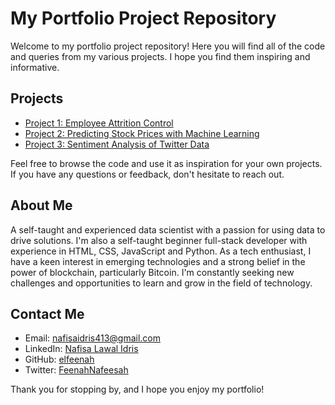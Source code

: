# My Portfolio Project Repository

Welcome to my portfolio project repository! Here you will find all of the code and queries from my various projects. I hope you find them inspiring and informative.

## Projects

- [Project 1: Employee Attrition Control](https://github.com/elfeenah/Employee-Attrition-Control/blob/main/README.md)
- [Project 2: Predicting Stock Prices with Machine Learning](https://github.com/yourusername/project2)
- [Project 3: Sentiment Analysis of Twitter Data](https://github.com/yourusername/project3)

Feel free to browse the code and use it as inspiration for your own projects. If you have any questions or feedback, don't hesitate to reach out.

## About Me

A self-taught and experienced data scientist with a passion for using data to drive solutions. I'm also a self-taught beginner full-stack developer with experience in HTML, CSS, JavaScript and Python. As a tech enthusiast, I have a keen interest in emerging technologies and a strong belief in the power of blockchain, particularly Bitcoin. I'm constantly seeking new challenges and opportunities to learn and grow in the field of technology.

## Contact Me

- Email: [nafisaidris413@gmail.com](mailto:nafisaidris413@gmail.com)
- LinkedIn: [Nafisa Lawal Idris](https://www.linkedin.com/in/nafisa-lawal-idris/)
- GitHub: [elfeenah](https://github.com/elfeenah)
- Twitter: [FeenahNafeesah](https://twitter.com/FeenahNafeesah)

Thank you for stopping by, and I hope you enjoy my portfolio!
